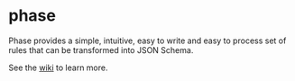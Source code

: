 phase
=====

Phase provides a simple, intuitive, easy to write and easy to process set of rules that can be transformed into JSON Schema.

See the [wiki](https://github.com/atomiqio/phase/wiki) to learn more.

